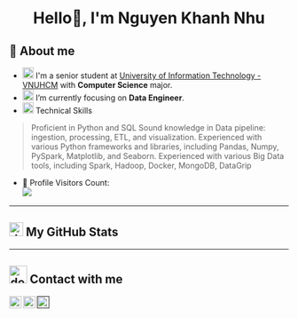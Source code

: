 <h1 align="center">
  <b>Hello👋, I'm Nguyen Khanh Nhu</b>
</h1>

## 👋 About me
- <a href="https://www.flaticon.com/search?word=education&color=color"><img src="https://cdn-icons-png.flaticon.com/512/3197/3197967.png" width="20px" height="20px" alt="devilish"></a> I'm a senior student at [University of Information Technology - VNUHCM](https://en.uit.edu.vn/overview-vnuhcm-university-information-technology) with **Computer Science** major.
- <a href="https://www.flaticon.com/search?word=data%20analyst&color=color"><img src="https://cdn-icons-png.flaticon.com/512/8637/8637114.png" width="20px" height="20px" alt="devilish"></a> I’m currently focusing on **Data Engineer**.
- <a href="https://www.flaticon.com/search?word=knowledge%20base&color=color"><img src="https://cdn-icons-png.flaticon.com/512/1946/1946042.png" width="20px" height="20px" alt="devilish"></a> Technical Skills
> Proficient in Python and SQL
> Sound knowledge in Data pipeline: ingestion, processing, ETL, and visualization.
> Experienced with various Python frameworks and libraries, including Pandas, Numpy, PySpark, Matplotlib, and Seaborn.
> Experienced with various Big Data tools, including Spark, Hadoop, Docker, MongoDB, DataGrip
- 🎢 Profile Visitors Count:  
![](https://komarev.com/ghpvc/?username=nqnhu&color=blueviolet)

---------------------------------------------------------------

<h2> <a href="https://www.flaticon.com/search?word=statistic&color=color"><img src="https://cdn-icons-png.flaticon.com/512/4064/4064936.png" width="25px" height="25px" alt="devilish"></a> My GitHub Stats </h2>

-------------------------------------------------------------
 ## <a href="https://www.flaticon.com/search?word=contact&color=color"><img src="https://cdn-icons-png.flaticon.com/512/2343/2343694.png" width="32px" height="32px" alt="devilish"></a> Contact with me
 
<a href="https://github.com/nqnhu">
  <img align="left" alt="Nhu's Github" width="22px" src="https://upload.wikimedia.org/wikipedia/commons/thumb/a/ae/Github-desktop-logo-symbol.svg/1024px-Github-desktop-logo-symbol.svg.png" />
</a>

<a href="https://www.facebook.com/nq.nhuuu/">
  <img align="left" alt="Nhu's Facebook" width="22px" src="https://facebookbrand.com/wp-content/uploads/2019/04/f_logo_RGB-Hex-Blue_512.png?w=512&h=512" />
</a>

<a href="">
  <img align="left" alt="Nhu's Linkdein" width="22px" src="https://cdn3.iconfinder.com/data/icons/inficons/512/linkedin.png" />
</a>





<!--

Here are some ideas to get you started:

- 🔭 I’m currently working on ...
- 🌱 I’m currently learning ...
- 👯 I’m looking to collaborate on ...
- 🤔 I’m looking for help with ...
- 💬 Ask me about ...
- 📫 How to reach me: ...
- 😄 Pronouns: ...
- ⚡ Fun fact: ...
-->

